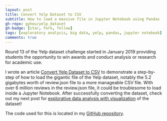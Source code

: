 ```yaml
---
layout: post
title: Convert Yelp Dataset to CSV
subtitle: How to load a massive file in Jupyter Notebook using Pandas
gh-repo: gyhou/yelp_dataset
gh-badge: [star, fork, follow]
tags: [exploratory analysis, big data, yelp, pandas, jupyter notebook]
comments: true
---
```

Round 13 of the Yelp dataset challenge started in January 2019 providing students the opportunity to win awards and conduct analysis or research for academic use.

I wrote an article [Convert Yelp Dataset to CSV](https://towardsdatascience.com/converting-yelp-dataset-to-csv-using-pandas-2a4c8f03bd88) to demonstrate a step-by-step of how to load the gigantic file of the Yelp dataset, notably the 5.2 gigabytes worth of review.json file to a more manageable CSV file. With over 6 million reviews in the review.json file, it could be troublesome to load inside a Jupyter Notebook. After successfully converting the dataset, check out my next post for [explorative data analysis with visualization](https://towardsdatascience.com/analyzing-yelp-dataset-with-scattertext-spacy-82ea8bb7a60e) of the dataset!

The code used for this is located in my [GitHub repository](https://github.com/gyhou/yelp_dataset).
